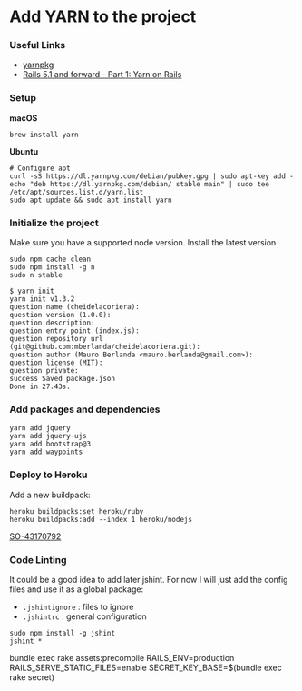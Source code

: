 # Add YARN to the project

### Useful Links

- [yarnpkg](https://yarnpkg.com/lang/en/docs/install/)
- [Rails 5.1 and forward - Part 1: Yarn on Rails](http://g3ortega.com/rails/2017/05/30/rails-5-1-and-forward-yarn-on-rails.html)

### Setup

**macOS**

`brew install yarn`

**Ubuntu**

```
# Configure apt
curl -sS https://dl.yarnpkg.com/debian/pubkey.gpg | sudo apt-key add -
echo "deb https://dl.yarnpkg.com/debian/ stable main" | sudo tee /etc/apt/sources.list.d/yarn.list
sudo apt update && sudo apt install yarn
```

### Initialize the project

Make sure you have a supported node version.
Install the latest version

```
sudo npm cache clean
sudo npm install -g n
sudo n stable
```

```
$ yarn init
yarn init v1.3.2
question name (cheidelacoriera):
question version (1.0.0):
question description:
question entry point (index.js):
question repository url (git@github.com:mberlanda/cheidelacoriera.git):
question author (Mauro Berlanda <mauro.berlanda@gmail.com>):
question license (MIT):
question private:
success Saved package.json
Done in 27.43s.
```

### Add packages and dependencies

```
yarn add jquery
yarn add jquery-ujs
yarn add bootstrap@3
yarn add waypoints
```

### Deploy to Heroku

Add a new buildpack:

```
heroku buildpacks:set heroku/ruby
heroku buildpacks:add --index 1 heroku/nodejs
```

[SO-43170792](https://stackoverflow.com/a/43170792)

### Code Linting

It could be a good idea to add later jshint.
For now I will just add the config files and use it as a global package:

- `.jshintignore` : files to ignore
- `.jshintrc` : general configuration

```
sudo npm install -g jshint
jshint *
```

bundle exec rake assets:precompile RAILS_ENV=production RAILS_SERVE_STATIC_FILES=enable SECRET_KEY_BASE=$(bundle exec rake secret)
